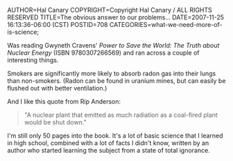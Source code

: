 AUTHOR=Hal Canary
COPYRIGHT=Copyright Hal Canary / ALL RIGHTS RESERVED
TITLE=The obvious answer to our problems...
DATE=2007-11-25 16:13:36-06:00 (CST)
POSTID=708
CATEGORIES=what-we-need-more-of-is-science;

Was reading Gwyneth Cravens' _Power to Save the World: The Truth about Nuclear Energy_ (ISBN 9780307266569) and ran across a couple of interesting things.

Smokers are significantly more likely to absorb radon gas into their lungs than non-smokers. (Radon can be found in uranium mines, but can easily be flushed out with better ventilation.)

And I like this quote from Rip Anderson:

> "A nuclear plant that emitted as much radiation as a coal-fired plant would be shut down."

I'm still only 50 pages into the book. It's a lot of basic science that I learned in high school, combined with a lot of facts I didn't know, written by an author who started learning the subject from a state of total ignorance.
